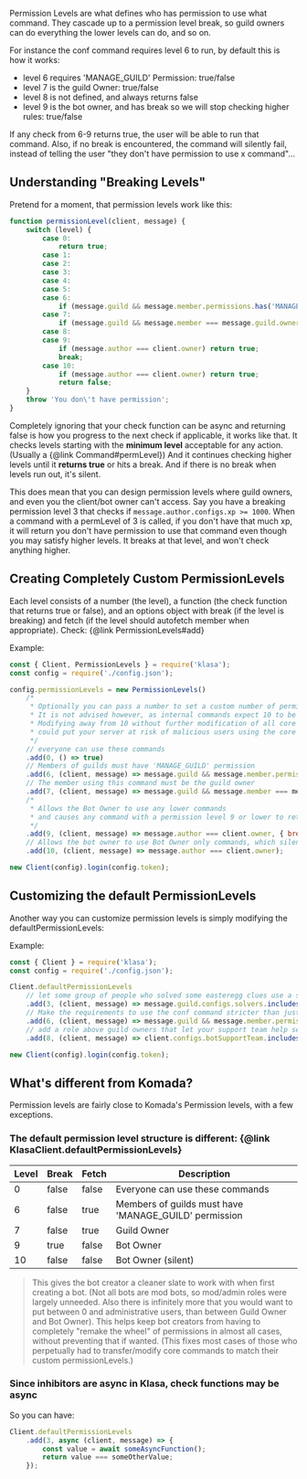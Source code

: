 Permission Levels are what defines who has permission to use what command. They cascade up to a permission level break, so guild owners can do everything the lower levels can do, and so on.

For instance the conf command requires level 6 to run, by default this is how it works:

- level 6 requires 'MANAGE_GUILD' Permission: true/false
- level 7 is the guild Owner: true/false
- level 8 is not defined, and always returns false
- level 9 is the bot owner, and has break so we will stop checking higher rules: true/false

If any check from 6-9 returns true, the user will be able to run that command. Also, if no break is encountered, the command will silently fail, instead of telling the user "they don't have permission to use x command"...

## Understanding "Breaking Levels"

Pretend for a moment, that permission levels work like this:

<!-- eslint-disable no-fallthrough -->

```javascript
function permissionLevel(client, message) {
	switch (level) {
		case 0:
			return true;
		case 1:
		case 2:
		case 3:
		case 4:
		case 5:
		case 6:
			if (message.guild && message.member.permissions.has('MANAGE_GUILD')) return true;
		case 7:
			if (message.guild && message.member === message.guild.owner) return true;
		case 8:
		case 9:
			if (message.author === client.owner) return true;
			break;
		case 10:
			if (message.author === client.owner) return true;
			return false;
	}
	throw 'You don\'t have permission';
}
```

<!-- eslint-enable no-fallthrough -->

Completely ignoring that your check function can be async and returning false is how you progress to the next check if applicable, it works like that. It checks levels starting with the __minimum level__ acceptable for any action. (Usually a {@link Command#permLevel}) And it continues checking higher levels until it __returns true__ or hits a break. And if there is no break when levels run out, it's silent.

This does mean that you can design permission levels where guild owners, and even you the client/bot owner can't access. Say you have a breaking permission level 3 that checks if `message.author.configs.xp >= 1000`. When a command with a permLevel of 3 is called, if you don't have that much xp, it will return you don't have permission to use that command even though you may satisfy higher levels. It breaks at that level, and won't check anything higher.

## Creating Completely Custom PermissionLevels

Each level consists of a number (the level), a function (the check function that returns true or false), and an options object with break (if the level is breaking) and fetch (if the level should autofetch member when appropriate). Check: {@link PermissionLevels#add}

Example:

```javascript
const { Client, PermissionLevels } = require('klasa');
const config = require('./config.json');

config.permissionLevels = new PermissionLevels()
	/*
	 * Optionally you can pass a number to set a custom number of permission levels.
	 * It is not advised however, as internal commands expect 10 to be the highest permission level.
	 * Modifying away from 10 without further modification of all core commands,
	 * could put your server at risk of malicious users using the core eval command.
	 */
	// everyone can use these commands
	.add(0, () => true)
	// Members of guilds must have 'MANAGE_GUILD' permission
	.add(6, (client, message) => message.guild && message.member.permissions.has('MANAGE_GUILD'), { fetch: true })
	// The member using this command must be the guild owner
	.add(7, (client, message) => message.guild && message.member === message.guild.owner, { fetch: true })
	/*
	 * Allows the Bot Owner to use any lower commands
	 * and causes any command with a permission level 9 or lower to return an error if no check passes.
	 */
	.add(9, (client, message) => message.author === client.owner, { break: true })
	// Allows the bot owner to use Bot Owner only commands, which silently fail for other users.
	.add(10, (client, message) => message.author === client.owner);

new Client(config).login(config.token);
```

## Customizing the default PermissionLevels

Another way you can customize permission levels is simply modifying the defaultPermissionLevels:

Example:

```javascript
const { Client } = require('klasa');
const config = require('./config.json');

Client.defaultPermissionLevels
	// let some group of people who solved some easteregg clues use a special command/some custom non-admin role
	.add(3, (client, message) => message.guild.configs.solvers.includes(message.author.id))
	// Make the requirements to use the conf command stricter than just who can add the bot to the guild
	.add(6, (client, message) => message.guild && message.member.permissions.has('ADMINISTRATOR'), { fetch: true })
	// add a role above guild owners that let your support team help setup/troubleshoot on other guilds.
	.add(8, (client, message) => client.configs.botSupportTeam.includes(message.author.id));

new Client(config).login(config.token);
```

## What's different from Komada?

Permission levels are fairly close to Komada's Permission levels, with a few exceptions.

### The default permission level structure is different: {@link KlasaClient.defaultPermissionLevels}

| Level | Break | Fetch | Description                                           |
| ----- | ----- | ----- | ----------------------------------------------------- |
| 0     | false | false | Everyone can use these commands                       |
| 6     | false | true  | Members of guilds must have 'MANAGE_GUILD' permission |
| 7     | false | true  | Guild Owner                                           |
| 9     | true  | false | Bot Owner                                             |
| 10    | false | false | Bot Owner (silent)                                    |

>This gives the bot creator a cleaner slate to work with when first creating a bot. (Not all bots are mod bots, so mod/admin roles were largely unneeded. Also there is infinitely more that you would want to put between 0 and administrative users, than between Guild Owner and Bot Owner). This helps keep bot creators from having to completely "remake the wheel" of permissions in almost all cases, without preventing that if wanted. (This fixes most cases of those who perpetually had to transfer/modify core commands to match their custom permissionLevels.)

### Since inhibitors are async in Klasa, check functions may be async

So you can have:

```javascript
Client.defaultPermissionLevels
	.add(3, async (client, message) => {
		const value = await someAsyncFunction();
		return value === someOtherValue;
	});
```
